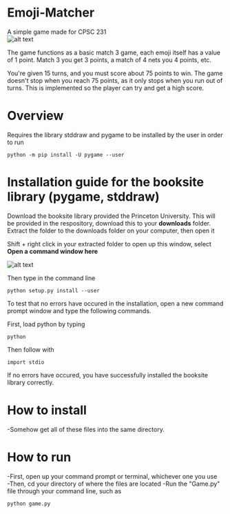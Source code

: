 # Emoji-Matcher
A simple game made for CPSC 231 \
![alt text](https://i.gyazo.com/54e96a8ace78f11492fb410078211f8a.png)

The game functions as a basic match 3 game, each emoji itself has a value of 1 point. Match 3 you get 3 points, a match of 4 nets you 4 points, etc.

You're given 15 turns, and you must score about 75 points to win. The game doesn't stop when you reach 75 points, as it only stops when you run out of turns. This is implemented so the player can try and get a high score.

# Overview
Requires the library stddraw and pygame to be installed by the user in order to run
```
python -m pip install -U pygame --user
```
# Installation guide for the booksite library (pygame, stddraw)
Download the booksite library provided the Princeton University. This will be provided in the respository, download this to your **downloads** folder. \
Extract the folder to the downloads folder on your computer, then open it 

Shift + right click in your extracted folder to open up this window, select **Open a command window here** 

![alt text](https://i.gyazo.com/aa05eecfb01da0c6d039adacc4c7ebf4.png) 

Then type in the command line
```
python setup.py install --user
```

To test that no errors have occured in the installation, open a new command prompt window and type the following commands.

First, load python by typing 
```
python
```
Then follow with
```
import stdio
```
If no errors have occured, you have successfully installed the booksite library correctly. 

# How to install
-Somehow get all of these files into the same directory.

# How to run 
-First, open up your command prompt or terminal, whichever one you use \
-Then, cd your directory of where the files are located
-Run the "Game.py" file through your command line, such as 
```
python game.py
```
